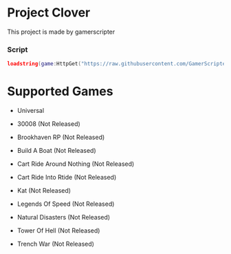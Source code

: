 # Project Clover
This project is made by gamerscripter

### Script
```lua
loadstring(game:HttpGet("https://raw.githubusercontent.com/GamerScripter/Project-Clover/main/loader"))()
```

# Supported Games
- Universal

- 30008 (Not Released)

- Brookhaven RP (Not Released)

- Build A Boat (Not Released)

- Cart Ride Around Nothing (Not Released)

- Cart Ride Into Rtide (Not Released)

- Kat (Not Released)

- Legends Of Speed (Not Released)

- Natural Disasters (Not Released)

- Tower Of Hell (Not Released)

- Trench War (Not Released)
